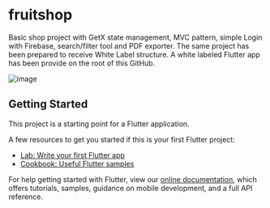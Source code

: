 # fruitshop

Basic shop project with GetX state management, MVC pattern, simple Login with Firebase, search/filter tool and PDF exporter. The same project has been prepared to receive White Label structure. A white labeled Flutter app has been provide on the root of this GitHub.

![image](https://user-images.githubusercontent.com/44587544/146186171-e6be5579-d151-4a18-b098-1122e23aa86f.png)

## Getting Started

This project is a starting point for a Flutter application.

A few resources to get you started if this is your first Flutter project:

- [Lab: Write your first Flutter app](https://flutter.dev/docs/get-started/codelab)
- [Cookbook: Useful Flutter samples](https://flutter.dev/docs/cookbook)

For help getting started with Flutter, view our
[online documentation](https://flutter.dev/docs), which offers tutorials,
samples, guidance on mobile development, and a full API reference.
